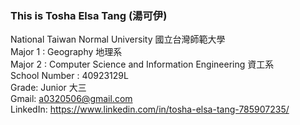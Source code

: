 ### This is Tosha Elsa Tang (湯可伊)  


National Taiwan Normal University 國立台灣師範大學  
Major 1 : Geography 地理系  
Major 2 : Computer Science and Information Engineering 資工系  
School Number : 40923129L  
Grade: Junior 大三  
Gmail: a0320506@gmail.com  
LinkedIn: https://www.linkedin.com/in/tosha-elsa-tang-785907235/  

<!--
**ToshaETang/ToshaETang** is a ✨ _special_ ✨ repository because its `README.md` (this file) appears on your GitHub profile.

Here are some ideas to get you started:

- 🔭 I’m currently working on ...
- 🌱 I’m currently learning ...
- 👯 I’m looking to collaborate on ...
- 🤔 I’m looking for help with ...
- 💬 Ask me about ...
- 📫 How to reach me: ...
- 😄 Pronouns: ...
- ⚡ Fun fact: ...
-->
